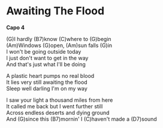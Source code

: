 # Awaiting The Flood

**Capo 4**  
  
(G)I hardly (B7)know (C)where to (G)begin  
(Am)Windows (G)open, (Am)sun falls (G)in  
I won't be going outside today  
I just don't want to get in the way  
And that's just what I'll be doing  
  
A plastic heart pumps no real blood  
It lies very still awaiting the flood  
Sleep well darling I'm on my way  
  
I saw your light a thousand miles from here  
It called me back but I went further still  
Across endless deserts and dying ground  
And (G)since this (B7)mornin' I (C)haven't made a (D7)sound
